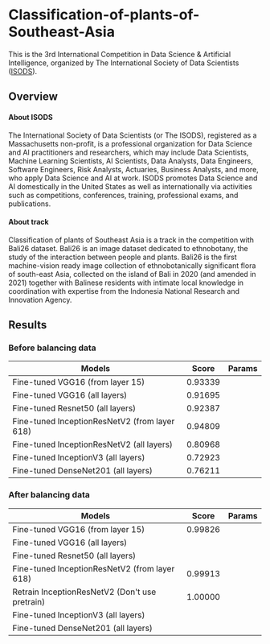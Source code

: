 # Classification-of-plants-of-Southeast-Asia
This is the 3rd International Competition in Data Science & Artificial Intelligence, organized by The International Society of Data Scientists ([ISODS](https://www.isods.org/about-the-society)).
## Overview
#### About ISODS
The International Society of Data Scientists (or The ISODS), registered as a Massachusetts non-profit, is a professional organization for Data Science and AI practitioners and researchers, which may include Data Scientists, Machine Learning Scientists, AI Scientists, Data Analysts, Data Engineers, Software Engineers, Risk Analysts, Actuaries, Business Analysts, and more, who apply Data Science and AI at work. ISODS promotes Data Science and AI domestically in the United States as well as internationally via activities such as competitions, conferences, training, professional exams, and publications.
#### About track
Classification of plants of Southeast Asia is a track in the competition with Bali26 dataset. Bali26 is an image dataset dedicated to ethnobotany, the study of the interaction between people and plants. Bali26 is the first machine-vision ready image collection of ethnobotanically significant flora of south-east Asia, collected on the island of Bali in 2020 (and amended in 2021) together with Balinese residents with intimate local knowledge in coordination with expertise from the Indonesia National Research and Innovation Agency.

## Results
### Before balancing data
Models  | Score | Params
------------- | ------------- | ------------
Fine-tuned VGG16 (from layer 15)  | 0.93339 | 
Fine-tuned VGG16 (all layers)   | 0.91695 | 
Fine-tuned Resnet50 (all layers)   | 0.92387 | 
Fine-tuned InceptionResNetV2 (from layer 618)   | 0.94809 | 
Fine-tuned InceptionResNetV2 (all layers)   | 0.80968 | 
Fine-tuned InceptionV3 (all layers)   | 0.72923 |
Fine-tuned DenseNet201 (all layers)   | 0.76211 | 

### After balancing data

Models  | Score | Params
------------- | ------------- | ------------
Fine-tuned VGG16 (from layer 15)  | 0.99826 |  
Fine-tuned VGG16 (all layers)   |  | 
Fine-tuned Resnet50 (all layers)   |  | 
Fine-tuned InceptionResNetV2 (from layer 618)   | 0.99913 | 
Retrain InceptionResNetV2  (Don't use pretrain)  | 1.00000 | 
Fine-tuned InceptionV3 (all layers)   |  |
Fine-tuned DenseNet201 (all layers)   |  | 
